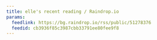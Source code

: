 ```yaml
---
title: elle's recent reading / Raindrop.io
params:
  feedlink: https://bg.raindrop.io/rss/public/51278376
  feedid: cb3936f85c3987cbb33791ee80fee9f8
---
```

